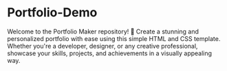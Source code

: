 # Portfolio-Demo
Welcome to the Portfolio Maker repository! 🚀  Create a stunning and personalized portfolio with ease using this simple HTML and CSS template. Whether you're a developer, designer, or any creative professional, showcase your skills, projects, and achievements in a visually appealing way.
